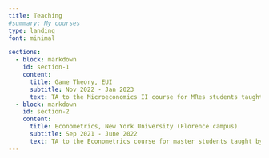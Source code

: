 ```yaml
---
title: Teaching
#summary: My courses
type: landing
font: minimal

sections:
  - block: markdown
    id: section-1
    content:
      title: Game Theory, EUI
      subtitle: Nov 2022 - Jan 2023
      text: TA to the Microeconomics II course for MRes students taught by David K. Levine 
  - block: markdown
    id: section-2
    content:
      title: Econometrics, New York University (Florence campus)
      subtitle: Sep 2021 - June 2022
      text: TA to the Econometrics course for master students taught by Giampiero Gallo
---
```

